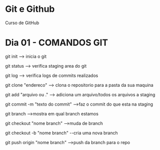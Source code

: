 # Git e Github

Curso de GitHub

# Dia 01 - COMANDOS GIT

git init				--> inicia o git  

git status				--> verifica staging area do git  

git log					--> verifica logs de commits realizados  

git clone "endereco"	--> clona o repositorio para a pasta da sua maquina  

git add "arquivo ou ."	--> adiciona um arquivo/todos os arquivos a staging  

git commit -m "texto do commit"	-->faz o commit do que esta na staging  

git branch				-->mostra em qual branch estamos  

git checkout "nome branch"		-->muda de branch  

git checkout -b "nome branch"	--cria uma nova branch  

git push origin "nome branch"	-->push da branch para o repo  
